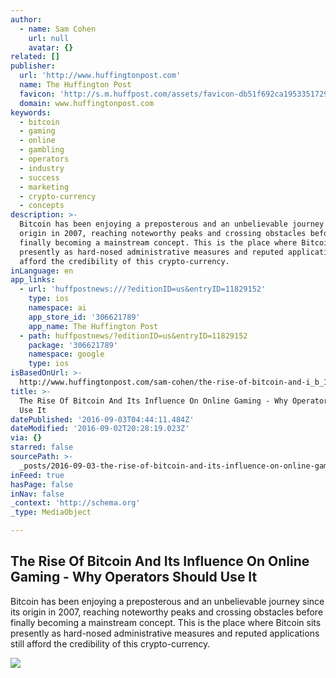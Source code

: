 ```yaml
---
author:
  - name: Sam Cohen
    url: null
    avatar: {}
related: []
publisher:
  url: 'http://www.huffingtonpost.com'
  name: The Huffington Post
  favicon: 'http://s.m.huffpost.com/assets/favicon-db51f692ca19533517299040c4ae3dd5.ico'
  domain: www.huffingtonpost.com
keywords:
  - bitcoin
  - gaming
  - online
  - gambling
  - operators
  - industry
  - success
  - marketing
  - crypto-currency
  - concepts
description: >-
  Bitcoin has been enjoying a preposterous and an unbelievable journey since its
  origin in 2007, reaching noteworthy peaks and crossing obstacles before
  finally becoming a mainstream concept. This is the place where Bitcoin sits
  presently as hard-nosed administrative measures and reputed applications still
  afford the credibility of this crypto-currency.
inLanguage: en
app_links:
  - url: 'huffpostnews:///?editionID=us&entryID=11829152'
    type: ios
    namespace: ai
    app_store_id: '306621789'
    app_name: The Huffington Post
  - path: huffpostnews/?editionID=us&entryID=11829152
    package: '306621789'
    namespace: google
    type: ios
isBasedOnUrl: >-
  http://www.huffingtonpost.com/sam-cohen/the-rise-of-bitcoin-and-i_b_11829152.html
title: >-
  The Rise Of Bitcoin And Its Influence On Online Gaming - Why Operators Should
  Use It
datePublished: '2016-09-03T04:44:11.484Z'
dateModified: '2016-09-02T20:28:19.023Z'
via: {}
starred: false
sourcePath: >-
  _posts/2016-09-03-the-rise-of-bitcoin-and-its-influence-on-online-gaming-why.md
inFeed: true
hasPage: false
inNav: false
_context: 'http://schema.org'
_type: MediaObject

---
```

<article style=""><h1>The Rise Of Bitcoin And Its Influence On Online Gaming - Why Operators Should Use It</h1><p>Bitcoin has been enjoying a preposterous and an unbelievable journey since its origin in 2007, reaching noteworthy peaks and crossing obstacles before finally becoming a mainstream concept. This is the place where Bitcoin sits presently as hard-nosed administrative measures and reputed applications still afford the credibility of this crypto-currency.</p><img src="http://i.huffpost.com/gen/3337804/images/o-DEFAULT-facebook.jpg" /></article>